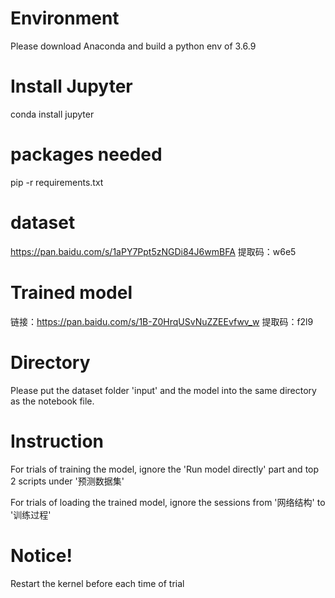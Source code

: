 
# Environment
Please download Anaconda and build a python env of 3.6.9


# Install Jupyter
conda install jupyter

# packages needed
pip -r requirements.txt

# dataset
https://pan.baidu.com/s/1aPY7Ppt5zNGDi84J6wmBFA 
提取码：w6e5 

# Trained model
链接：https://pan.baidu.com/s/1B-Z0HrqUSvNuZZEEvfwv_w 
提取码：f2l9 

# Directory
Please put the dataset folder 'input' and the model into the same directory as the notebook file.

# Instruction
For trials of training the model, ignore the 'Run model directly' part and top 2 scripts under '预测数据集'

For trials of loading the trained model, ignore the sessions from '网络结构' to '训练过程'

# Notice!
Restart the kernel before each time of trial
